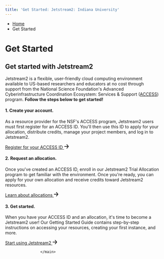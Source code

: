 ```yaml
---
title: 'Get Started: Jetstream2: Indiana University'
---
```


<main class="wide no-section-nav"><div class="content-top"><div class="section breadcrumbs"><div class="row"><div class="layout"><ul itemscope="itemscope" itemtype="http://schema.org/BreadcrumbList"><li itemprop="itemListElement" itemscope="itemscope" itemtype="http://schema.org/ListItem"><a href="../index.html" itemprop="item"><span itemprop="name">Home</span></a><meta content="1" itemprop="position"/></li><li class="current" itemprop="itemListElement" itemscope="itemscope" itemtype="http://schema.org/ListItem"><span itemprop="name">Get Started</span><meta content="2" itemprop="position"/></li></ul></div></div></div><div class="section page-title bg-none"><div class="row"><div class="layout"><h1>Get Started</h1></div></div></div></div><div id="main-content"><div class="collapsed bg-none section" id="content"><div class="row"><div class="layout"><h2 class="section-title">Get started with Jetstream2</h2><div class="text"><p>Jetstream2 is a flexible, user-friendly cloud computing environment available to US-based researchers and educators at no cost through support from the National Science Foundation's Advanced Cyberinfrastructure Coordination Ecosystem: Services &amp; Support (<a href="https://access-ci.org/">ACCESS</a>) program. <strong>Follow the steps below to get started!</strong></p></div></div><!-- /.layout --></div></div><div class="breakout collapsed bg-none section"><div class="row"><div class="layout"><div class=" grid thirds"><div class="grid-item"><div class="text"><h4>1. Create your account.</h4><p>As a resource provider for the NSF's ACCESS program, Jetstream2 users must first register for an ACCESS ID. You'll then use this ID to apply for your allocation, distribute credits, manage your project members, and log in to Jetstream2.&#160;</p><p><a class="button" href="https://operations.access-ci.org/identity/new-user" rel="noopener" target="_blank">Register for your ACCESS ID <svg fill="currentColor" height="16" viewbox="0 0 16 16" width="16"><path d="M1 7h10.844L7.737 2.146 9.263.854 15.31 8l-6.047 7.146-1.526-1.292L11.844 9H1V7Z"/></svg></a></p></div></div><div class="grid-item"><div class="text"><h4>2. Request an allocation.</h4><p>Once you've created an ACCESS ID, enroll in our Jetstream2 Trial Allocation program to get familiar with the environment. Once you're ready, you can apply for your own allocation and receive credits toward Jetstream2 resources.</p><p><a class="button" href="https://docs.jetstream-cloud.org/alloc/trial/" rel="noopener" target="_blank">Learn about allocations <svg fill="currentColor" height="16" viewbox="0 0 16 16" width="16"><path d="M1 7h10.844L7.737 2.146 9.263.854 15.31 8l-6.047 7.146-1.526-1.292L11.844 9H1V7Z"/></svg></a></p></div></div><div class="grid-item"><div class="text"><h4>3. Get started.</h4><p>When you have your ACCESS ID and an allocation, it's time to become a Jetstream2 user! Our Getting Started Guide contains step-by-step instructions on accessing your resources, creating your first instance, and more.&#160;</p><p><a class="button" href="https://docs.jetstream-cloud.org/getting-started/overview/" rel="noopener" target="_blank">Start using Jetstream2 <svg fill="currentColor" height="16" viewbox="0 0 16 16" width="16"><path d="M1 7h10.844L7.737 2.146 9.263.854 15.31 8l-6.047 7.146-1.526-1.292L11.844 9H1V7Z"/></svg></a></p></div></div></div></div><!-- /.layout --></div></div></div>
                                
          
    
                    
        
    
            
                    </main>
